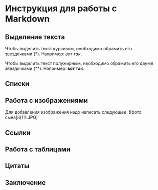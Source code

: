 # Инструкция для работы с Markdown

## Выделение текста

Чтобы выделить текст курсивом, необходимо обрамить его звездочками (*). Например: *вот так*.

Чтобы выделить текст полужирным, необходимо обрамить его двумя звездочками (**). Например: **вот так**.

## Списки

## Работа с изображениями

Для добавления изображения надо написать следующее:
![фото сына]й(111.JPG)

## Ссылки

## Работа с таблицами

## Цитаты

## Заключение
